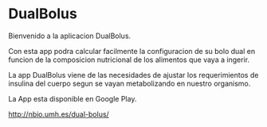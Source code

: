# DualBolus
Bienvenido a la aplicacion DualBolus. 

Con esta app podra calcular facilmente la configuracion de su bolo dual en funcion de la composicion nutricional de los alimentos que vaya a ingerir.

La app DualBolus viene de las necesidades de ajustar los requerimientos de insulina del cuerpo segun se vayan metabolizando en nuestro organismo.

La App esta disponible en Google Play.

http://nbio.umh.es/dual-bolus/
